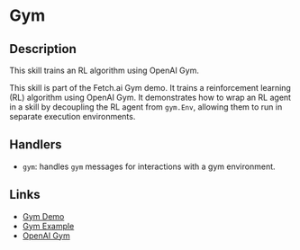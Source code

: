 # Gym

## Description

This skill trains an RL algorithm using OpenAI Gym.

This skill is part of the Fetch.ai Gym demo. It trains a reinforcement learning (RL) algorithm using OpenAI Gym. It demonstrates how to wrap an RL agent in a skill by decoupling the RL agent from `gym.Env`, allowing them to run in separate execution environments.

## Handlers

* `gym`: handles `gym` messages for interactions with a gym environment.


## Links

* <a href="https://docs.fetch.ai/aea/gym-skill/" target="_blank">Gym Demo</a>
* <a href="https://docs.fetch.ai/aea/gym-example/" target="_blank">Gym Example</a>
* <a href="https://gym.openai.com" target="_blank">OpenAI Gym</a>